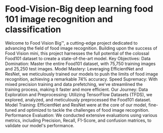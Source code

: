 # Food-Vision-Big deep learning food 101 image recognition and classification
 Welcome to Food Vision Big™, a cutting-edge project dedicated to advancing the field of food image recognition. Building upon the success of Food Vision mini, this project harnesses the full potential of the colossal Food101 dataset to create a state-of-the-art model. Key Objectives: Data Domination: Master the entire Food101 dataset, with 75,750 training images and 25,250 test images. Model Mastery: Leveraging EfficientNet and ResNet, we meticulously trained our models to push the limits of food image recognition, achieving a remarkable 74% accuracy. Speed Supremacy: With mixed precision training and data prefetching, we've streamlined the training process, making it faster and more efficient. Our Journey: Data Exploration and Preprocessing: Utilizing TensorFlow Datasets (TFDS), we explored, analyzed, and meticulously preprocessed the Food101 dataset. Model Training: EfficientNet and ResNet were at the core of our model, fine-tuned and optimized to tackle the challenges of food image recognition. Performance Evaluation: We conducted extensive evaluations using various metrics, including Precision, Recall, F1-Score, and confusion matrices, to validate our model's performance.
